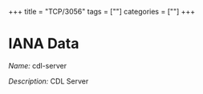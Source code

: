 +++
title = "TCP/3056"
tags = [""]
categories = [""]
+++

# IANA Data

_Name:_ cdl-server

_Description:_ CDL Server

